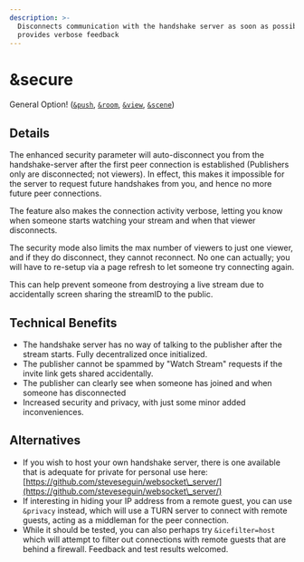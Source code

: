 ```yaml
---
description: >-
  Disconnects communication with the handshake server as soon as possible and
  provides verbose feedback
---
```


# \&secure

General Option! ([`&push`](push.md), [`&room`](../general-settings/room.md), [`&view`](../advanced-settings/view-parameters/view.md), [`&scene`](../advanced-settings/view-parameters/scene.md))

## Details

The enhanced security parameter will auto-disconnect you from the handshake-server after the first peer connection is established (Publishers only are disconnected; not viewers). In effect, this makes it impossible for the server to request future handshakes from you, and hence no more future peer connections.

The feature also makes the connection activity verbose, letting you know when someone starts watching your stream and when that viewer disconnects.

The security mode also limits the max number of viewers to just one viewer, and if they do disconnect, they cannot reconnect. No one can actually; you will have to re-setup via a page refresh to let someone try connecting again.

This can help prevent someone from destroying a live stream due to accidentally screen sharing the streamID to the public.

## Technical Benefits

* The handshake server has no way of talking to the publisher after the stream starts. Fully decentralized once initialized.
* The publisher cannot be spammed by "Watch Stream" requests if the invite link gets shared accidentally.
* The publisher can clearly see when someone has joined and when someone has disconnected
* Increased security and privacy, with just some minor added inconveniences.

## Alternatives

* If you wish to host your own handshake server, there is one available that is adequate for private for personal use here: [https://github.com/steveseguin/websocket\_server/](https://github.com/steveseguin/websocket\_server/)
* If interesting in hiding your IP address from a remote guest, you can use `&privacy` instead, which will use a TURN server to connect with remote guests, acting as a middleman for the peer connection.
* While it should be tested, you can also perhaps try `&icefilter=host` which will attempt to filter out connections with remote guests that are behind a firewall.  Feedback and test results welcomed.
